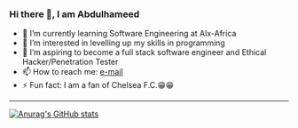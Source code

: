 ### Hi there 👋, I am Abdulhameed

- 🔭 I’m currently learning Software Engineering at Alx-Africa
- 🌱 I’m interested in levelling up my skills in programming
- 👯 I’m aspiring to become a full stack software engineer and Ethical Hacker/Penetration Tester
- 📫 How to reach me: [e-mail](teniolaajani2004@gmail.com)
- ⚡ Fun fact: I am a fan of Chelsea F.C.😁😁

***
[![Anurag's GitHub stats](https://github-readme-stats.vercel.app/api?username=Elhameed)](https://github.com/anuraghazra/github-readme-stats)

